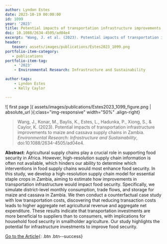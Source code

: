 ```yaml
---
author: Lyndon Estes
date: 2023-10-19 00:00:00
id: 1099
year: '2023'
title: Potential impacts of transportation infrastructure improvements to maize and cassava supply chains in Zambia
doi: 10.1088/2634-4505/ad04e4
excerpt: "Wang, J. et al. (2023). Potential impacts of transportation infrastructure improvements to maize and cassava supply chains in Zambia. _Environmental Research: Infrastructure and Sustainability_, doi:10.1088/2634-4505/ad04e4."
header:
   teaser: assets/images/publications/Estes2023_1099.png
portfolio-item-category:
   - publications
portfolio-item-tag:
    - '2023'
    - Environmental Research: Infrastructure and Sustainability

author-tags:
    - Lyndon Estes
    - Kelly Caylor

---
```


![ first page ]( assets/images/publications/Estes2023_1099_figure.png | absolute_url ){:class="img-responsive" width="50%" .align-right}

> Wang, J., Konar, M., Baylis, K., Estes, L., Hadunka, P., Xiong, S., & Caylor, K. (2023). Potential impacts of transportation infrastructure improvements to maize and cassava supply chains in Zambia. _Environmental Research: Infrastructure and Sustainability_, doi:10.1088/2634-4505/ad04e4.

**Abstract**: 
 Agricultural supply chains play a crucial role in supporting food security in Africa. However, high-resolution supply chain information is often not available, which hinders our ability to determine which interventions in food supply chains would most enhance food security. In this study, we develop a high-resolution supply chain model for essential staple crops in Zambia, aiming to estimate how improvements in transportation infrastructure would impact food security. Specifically, we simulate district-level monthly consumption, trade flows, and storage for maize and cassava in Zambia. We then conduct a counterfactual case study with low transportation costs, discovering that reducing transaction costs leads to higher aggregate net agricultural revenue and aggregate net expenditure. These results indicate that transportation investments are more beneficial to suppliers than to consumers, with implications for household food security in smallholder agriculture. Our study highlights the potential for infrastructure investments to improve food security.

[Go to the Article](https://www.doi.org/10.1088/2634-4505/ad04e4){: .btn .btn--success}